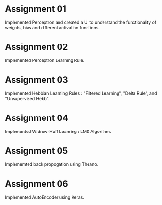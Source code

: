 # Assignment 01

Implemented Perceptron and created a UI to understand the functionality of weights, bias and different activation functions.

# Assignment 02

Implemented Perceptron Learning Rule.

# Assignment 03

Implemented Hebbian Learning Rules : "Filtered Learning", "Delta Rule", and "Unsupervised Hebb".

# Assignment 04

Implemented Widrow-Huff Leanring : LMS Algorithm.

# Assignment 05

Implememted back propogation using Theano.

# Assignment 06

Implemented AutoEncoder using Keras.
